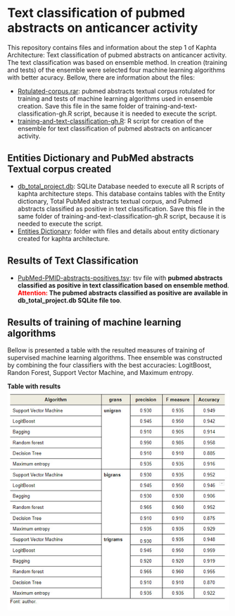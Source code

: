 <h1> Text classification of pubmed abstracts on anticancer activity </h1>
<p>This repository contains files and information about the step 1 of Kaphta Architecture: Text classification of pubmed abstracts on anticancer activity. The text classification was based on ensemble method. In creation (training and tests) of the ensemble were selected four machine learning algorithms with better acuracy.  Bellow, there are information about the files:</p>
<ul>
  <li><a href='https://github.com/ramongsilva/Text-classification-of-pubmed-abstracts-about-polyphenols-anticancer-activity/blob/main/Rotulated-corpus.rar'>Rotulated-corpus.rar</a>: pubmed abstracts textual corpus rotulated for training and tests of machine learning algorithms used in ensemble creation. Save this file in the same folder of training-and-text-classification-gh.R script, because it is needed to execute the script.</li>
  <li><a href='https://github.com/ramongsilva/Text-classification-of-pubmed-abstracts-about-polyphenols-anticancer-activity/blob/main/training-and-text-classification-gh.R'>training-and-text-classification-gh.R</a>: R script for creation of the ensemble for text classification of pubmed abstracts on anticancer activity.</li>  
</ul>

<h2>Entities Dictionary and PubMed abstracts Textual corpus created</h2>
<ul>
       <li><a href='#'>db_total_project.db</a>:  SQLite Database needed to execute all R scripts of kaphta architecture steps. This database contains tables with the Entity dictionary, Total PubMed abstracts textual corpus, and Pubmed abstracts classified as positive in text classification. Save this file in the same folder of training-and-text-classification-gh.R script, because it is needed to execute the script.</li>
    <li><a href='https://github.com/ramongsilva/Text-classification-of-pubmed-abstracts-about-polyphenols-anticancer-activity/tree/main/Entities-dictionary'>Entities Dictionary</a>: folder with files and details about entity dictionary created for kaphta architecture.</li>
    </ul>
    
<h2>Results of Text Classification</h2>
<ul>
      <li><a href='https://github.com/ramongsilva/Text-classification-of-pubmed-abstracts-about-polyphenols-anticancer-activity/blob/main/PubMed-PMID-abstracts-positives.tsv'>PubMed-PMID-abstracts-positives.tsv</a>: tsv file with <strong>pubmed abstracts classified as positive in text classification based on ensemble method</strong>. <strong><span style="color:red">Attention:</span> The pubmed abstracts classified as positive are available in db_total_project.db SQLite file too</strong>.</li>  
  </ul>
    <h2>Results of training of machine learning algorithms</h2>
  <p>Bellow is presented a table with the resulted measures of training of supervised machine learning algorithms. Thee ensemble was constructed by combining the four classifiers with the best accuracies: LogitBoost, Randon Forest, Support Vector Machine, and Maximum entropy. </p>
  <span style="text-align:center"><strong>Table with results</strong></span>
    <img src='images/Table_with_results_training.jpg' style="display:block; margin: 0 auto;">
  
  


